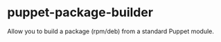 puppet-package-builder
======================

Allow you to build a package (rpm/deb) from a standard Puppet module.

